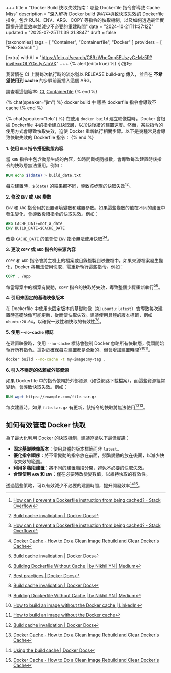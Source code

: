 +++
title = "Docker Build 快取失效指南：哪些 Dockerfile 指令會導致 Cache Miss"
description = "深入解析 Docker build 過程中導致快取失效的 Dockerfile 指令，包含 RUN、ENV、ARG、COPY 等指令的快取機制，以及如何透過最佳實踐提升建置效率並減少不必要的重建時間"
date = "2024-10-21T11:37:12Z"
updated = "2025-07-25T11:39:31.884Z"
draft = false

[taxonomies]
tags = [ "Container", "Containerfile", "Docker" ]
providers = [ "Felo Search" ]


[extra]
withAI = "<https://felo.ai/search/C89zWhcQnp5EUszyCzMz5R?invite=dOLYGeJyZJqVX>"
+++
{% alert(edit=true) %}
小技巧:

我習慣在 CI 上將每次執行時的流水號以 RELEASE build-arg 傳入，並且在 **不希望使用到 cache** 的步驟前面插入這個 ARG。

請查看這個範本: [CI](https://github.com/jim60105/Containerfile-template/blob/2735f41dd6558dd154146ac2cfd5b2405e4da6fe/.github/workflows/container-reused-steps/action.yml#L73), [Containerfile](https://github.com/jim60105/Containerfile-template/blob/2735f41dd6558dd154146ac2cfd5b2405e4da6fe/fedora-toolbox/base.Containerfile#L83-L84)
{% end %}

{% chat(speaker="jim") %}
docker build 中 哪些 dockerfile 指令會導致不 cache
{% end %}

{% chat(speaker="felo") %}
在使用 `docker build` 建立映像檔時，Docker 會根據 Dockerfile 中的指令建立快取層，以加快後續的建置速度。然而，某些指令的使用方式會導致快取失效，迫使 Docker 重新執行相關步驟。以下是幾種常見會導致快取失效的 Dockerfile 指令：
{% end %}

****1. 使用 `RUN` 指令搭配動態內容****

當 `RUN` 指令中包含動態生成的內容，如時間戳或隨機數，會導致每次建置時該指令的快取層無法重用。例如：

```dockerfile
RUN echo $(date) > build_date.txt
```

每次建置時，`$(date)` 的結果都不同，導致該步驟的快取失效[^2][^3]。

****2. 修改 `ENV` 或 `ARG` 變數****

`ENV` 和 `ARG` 指令用於設置環境變數和建置參數。如果這些變數的值在不同的建置中發生變化，會導致後續指令的快取失效。例如：

```dockerfile
ARG CACHE_DATE=not_a_date
ENV BUILD_DATE=$CACHE_DATE
```

改變 `CACHE_DATE` 的值會使 `ENV` 指令無法使用快取[^2][^10]。

****3. 更改 `COPY` 或 `ADD` 指令的來源內容****

`COPY` 和 `ADD` 指令會將主機上的檔案或目錄複製到映像檔中。如果來源檔案發生變化，Docker 將無法使用快取，需重新執行這些指令。例如：

```dockerfile
COPY . /app
```

每當專案中的檔案有變動，`COPY` 指令的快取將失效，導致整個步驟重新執行[^3][^4]。

****4. 引用未固定的基礎映像版本****

在 Dockerfile 中使用未固定版本的基礎映像（如 `ubuntu:latest`）會導致每次建置時基礎映像可能更新，從而使快取失效。建議使用具體的版本標籤，例如 `ubuntu:20.04`，以確保一致性和快取的有效性[^1][^3]。

****5. 使用 `--no-cache` 標誌****

在建置映像時，使用 `--no-cache` 標誌會強制 Docker 忽略所有快取層，從頭開始執行所有指令。這對於確保每次建置都是全新的，但會增加建置時間[^4][^5][^7]。

```bash
docker build --no-cache -t my-image:my-tag .
```

****6. 引入不穩定的依賴或外部資源****

如果 Dockerfile 中的指令依賴於外部資源（如從網路下載檔案），而這些資源經常變動，會導致快取失效。例如：

```dockerfile
RUN wget https://example.com/file.tar.gz
```

每次建置時，如果 `file.tar.gz` 有更新，該指令的快取將無法使用[^3][^10]。

## 如何有效管理 Docker 快取

為了最大化利用 Docker 的快取機制，建議遵循以下最佳實踐：

- **固定基礎映像版本**：使用具體的版本標籤而非 `latest`。
- **優化指令順序**：將不常變動的指令放在前面，頻繁變動的放在後面，以減少快取失效的範圍。
- **利用多階段建置**：將不同的建置階段分開，避免不必要的快取失效。
- **合理使用 `ARG` 和 `ENV`**：僅在必要時改變變數值，以維持快取的有效性。

透過這些策略，可以有效減少不必要的建置時間，提升開發效率[^12][^10]。

[^1]: [Best practices | Docker Docs](https://docs.docker.com/build/building/best-practices/)
[^2]: [How can I prevent a Dockerfile instruction from being cached? - Stack Overflow](https://stackoverflow.com/questions/31782220/how-can-i-prevent-a-dockerfile-instruction-from-being-cached)
[^3]: [Build cache invalidation | Docker Docs](https://docs.docker.com/build/cache/invalidation/)
[^4]: [Building Dockerfile Without Cache | by Nikhil YN | Medium](https://medium.com/@nikhil.nagarajappa/building-dockerfile-without-cache-4d5eaf09a554)
[^5]: [How to build an image without the Docker cache | LinkedIn](https://www.linkedin.com/pulse/how-build-image-without-docker-cache-razorops)
[^7]: [How to build an image without the Docker cache](https://depot.dev/blog/docker-build-no-cache)
[^10]: [Docker Cache - How to Do a Clean Image Rebuild and Clear Docker's Cache](https://www.freecodecamp.org/news/docker-cache-tutorial/)
[^12]: [Using the build cache | Docker Docs](https://docs.docker.com/get-started/docker-concepts/building-images/using-the-build-cache/)
